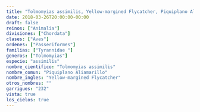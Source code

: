 ```yaml
---
title: "Tolmomyias assimilis, Yellow-margined Flycatcher, Piquiplano Aliamarillo"
date: 2018-03-26T20:00:00-00:00
draft: false
reinos: ["Animalia"]
divisiones: ["Chordata"]
clases: ["Aves"]
ordenes: ["Passeriformes"]
familias: ["Tyrannidae "]
generos: ["Tolmomyias"]
especie: "assimilis"
nombre_cientifico: "Tolmomyias assimilis"
nombre_comun: "Piquiplano Aliamarillo"
nombre_ingles: "Yellow-margined Flycatcher"
otros_nombres: ""
garrigues: "232"
vista: true
los_cielos: true
---
```

